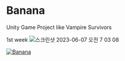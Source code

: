 # Banana
Unity Game Project like Vampire Survivors

1st week
![스크린샷 2023-06-07 오전 7 03 08](https://github.com/j-jiwon/Banana/assets/34727587/41f6e241-7c1e-4cff-ae91-0f42f0e2bed7)

[![Banana](http://img.youtube.com/vi/8xy0NOXwN_I/0.jpg)](https://youtube.com/shorts/8xy0NOXwN_I?feature=share)
